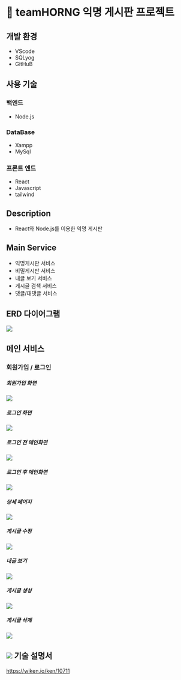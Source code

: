 # 🐯 teamHORNG 익명 게시판 프로젝트
## 개발 환경
* VScode
* SQLyog
* GitHuB
## 사용 기술

### 백엔드

* Node.js

### DataBase

* Xampp
* MySql

### 프론트 엔드

* React
* Javascript
* tailwind

## Description
* React와 Node.js를 이용한 익명 게시판

## Main Service
* 익명게시판 서비스
* 비밀게시판 서비스
* 내글 보기 서비스
* 게시글 검색 서비스
* 댓글/대댓글 서비스

## ERD 다이어그램

![](https://media.discordapp.net/attachments/997361298448846909/1040443455610028073/image.png?width=717&height=520)

## 메인 서비스

### 회원가입 / 로그인

##### 회원가입 화면
![](https://media.discordapp.net/attachments/997361298448846909/1040444582120402994/image.png?width=717&height=239)

##### 로그인 화면
![](https://media.discordapp.net/attachments/997361298448846909/1040435084420984832/image.png?width=717&height=232)

##### 로그인 전 메인화면
![](https://media.discordapp.net/attachments/997361298448846909/1040436624015761468/image.png?width=717&height=250)

##### 로그인 후 메인화면
![](https://media.discordapp.net/attachments/997361298448846909/1040439046201167952/image.png?width=717&height=199)

##### 상세 페이지
![](https://media.discordapp.net/attachments/997361298448846909/1040439135544037406/image.png?width=717&height=301)

##### 게시글 수정
![](https://media.discordapp.net/attachments/997361298448846909/1040439196462092318/image.png?width=717&height=238)

##### 내글 보기
![](https://media.discordapp.net/attachments/997361298448846909/1040439543050014750/image.png?width=717&height=284)

##### 게시글 생성
![](https://media.discordapp.net/attachments/997361298448846909/1040439481532166184/image.png?width=717&height=214)

##### 게시글 삭제
![](https://media.discordapp.net/attachments/997361298448846909/1040439266284687380/image.png?width=717&height=297)

## ![](https://media.discordapp.net/attachments/986886165049262091/1024883450727112744/40x40.png) 기술 설명서
https://wiken.io/ken/10711
